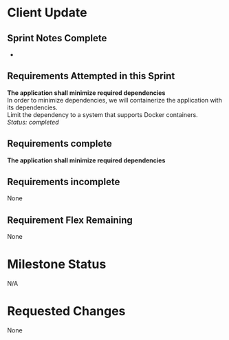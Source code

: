 
# Client Update

## Sprint Notes Complete
+

## Requirements Attempted in this Sprint

**The application shall minimize required dependencies**  
In order to minimize dependencies, we will containerize the application with its dependencies.   
Limit the dependency to a system that supports Docker containers.  
*Status: completed*

## Requirements complete

**The application shall minimize required dependencies**

## Requirements incomplete

None

## Requirement Flex Remaining

None

# Milestone Status

N/A

# Requested Changes

None